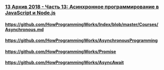 ### [13 Архив 2018 - Часть 13: Асинхронное программирование в JavaScript и Node.js](https://www.youtube.com/watch?v=gHrw05mH7d8)

#### https://github.com/HowProgrammingWorks/Index/blob/master/Courses/Asynchronous.md

#### https://github.com/HowProgrammingWorks/AsynchronousProgramming

#### https://github.com/HowProgrammingWorks/Promise

#### https://github.com/HowProgrammingWorks/AsyncAwait

